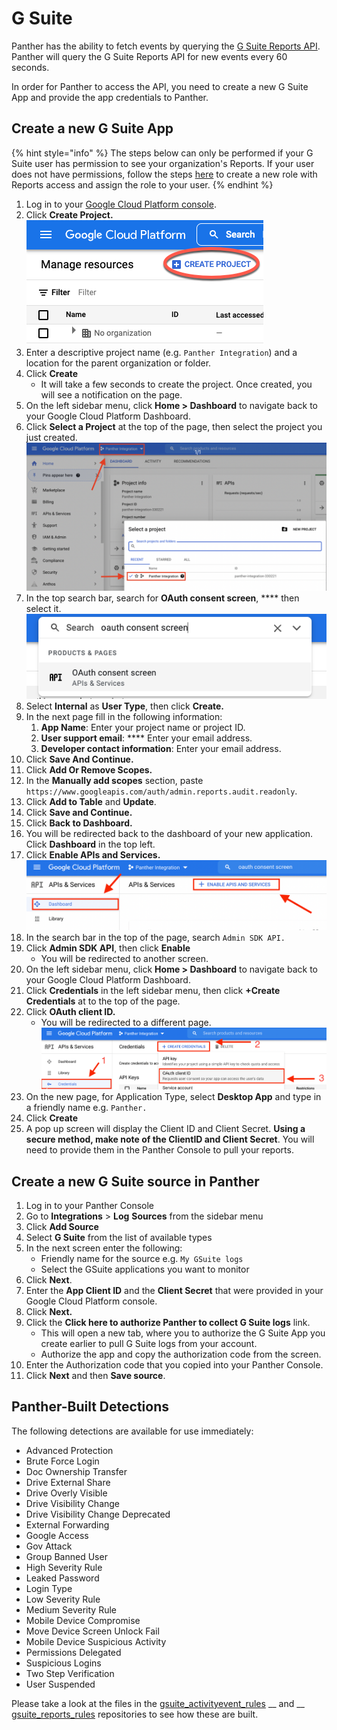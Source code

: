 # G Suite

Panther has the ability to fetch events by querying the [G Suite Reports API](https://developers.google.com/admin-sdk/reports/v1/get-start/getting-started). Panther will query the G Suite Reports API for new events every 60 seconds.

In order for Panther to access the API, you need to create a new G Suite App and provide the app credentials to Panther.

## Create a new G Suite App

{% hint style="info" %}
The steps below can only be performed if your G Suite user has permission to see your organization's Reports. If your user does not have permissions, follow the steps [here](https://support.google.com/a/answer/2406043) to create a new role with Reports access and assign the role to your user.
{% endhint %}

1. Log in to your [Google Cloud Platform console](https://console.developers.google.com/project).&#x20;
2. Click **Create Project.**\
   ****![](../../.gitbook/assets/gcp-create-project.png)****
3. Enter a descriptive project name (e.g. `Panther Integration`) and a location for the parent organization or folder.
4. Click **Create**
   * It will take a few seconds to create the project. Once created, you will see a notification on the page.
5. On the left sidebar menu, click **Home > Dashboard** to navigate back to your Google Cloud Platform Dashboard.&#x20;
6. Click **Select a Project** at the top of the page, then select the project you just created.\
   ![](../../.gitbook/assets/select-panther-project-google.png)
7. In the top search bar, search for **OAuth consent screen**, **** then select it.\
   ![](../../.gitbook/assets/oauth-consent.png)
8. Select **Internal** as **User Type**, then click **Create.**
9. In the next page fill in the following information:
   1. **App Name**: Enter your project name or project ID.
   2. **User support email**: **** Enter your email address.
   3. **Developer contact information**: Enter your email address.
10. Click **Save And Continue.**
11. Click **Add Or Remove Scopes.**
12. In the **Manually add scopes** section, paste `https://www.googleapis.com/auth/admin.reports.audit.readonly`.&#x20;
13. Click **Add to Table** and **Update**.
14. Click **Save and Continue.**
15. Click **Back to Dashboard.**
16. You will be redirected back to the dashboard of your new application. Click **Dashboard** in the top left.
17. Click **Enable APIs and Services.**\
    ****![](../../.gitbook/assets/gcp-apis-services.png)****
18. In the search bar in the top of the page, search `Admin SDK API.`
19. Click **Admin SDK API**, then click **Enable**
    * You will be redirected to another screen.&#x20;
20. On the left sidebar menu, click **Home > Dashboard** to navigate back to your Google Cloud Platform Dashboard.&#x20;
21. Click **Credentials** in the left sidebar menu, then click **+Create Credentials** at to the top of the page.
22. Click **OAuth client ID.**
    * You will be redirected to a different page.\
      ![](../../.gitbook/assets/gcp-credentials.png)
23. On the new page, for Application Type, select **Desktop App** and type in a friendly name e.g. `Panther.`
24. Click **Create**
25. A pop up screen will display the Client ID and Client Secret. **Using a secure method, make note of the ClientID and Client Secret**. You will need to provide them in the Panther Console to pull your reports.

## Create a new G Suite source in Panther

1. Log in to your Panther Console
2. Go to **Integrations** > **Log** **Sources** from the sidebar menu
3. Click **Add Source**
4. Select **G Suite** from the list of available types
5. In the next screen enter the following:
   * &#x20;Friendly name for the source e.g. `My GSuite logs`&#x20;
   * Select the GSuite applications you want to monitor
6. Click **Next**.
7. Enter the **App Client ID** and the **Client Secret** that were provided in your Google Cloud Platform console.
8. Click **Next.**
9. Click the **Click here to authorize Panther to collect G Suite logs** link.
   * This will open a new tab, where you to authorize the G Suite App you create earlier to pull G Suite logs from your account.&#x20;
   * Authorize the app and copy the authorization code from the screen.
10. Enter the Authorization code that you copied into your Panther Console.
11. Click **Next** and then **Save source**.

## Panther-Built Detections

The following detections are available for use immediately:&#x20;

* Advanced Protection
* Brute Force Login
* Doc Ownership Transfer
* Drive External Share
* Drive Overly Visible
* Drive Visibility Change
* Drive Visibility Change Deprecated
* External Forwarding
* Google Access
* Gov Attack
* Group Banned User
* High Severity Rule
* Leaked Password
* Login Type
* Low Severity Rule
* Medium Severity Rule
* Mobile Device Compromise
* Move Device Screen Unlock Fail
* Mobile Device Suspicious Activity
* Permissions Delegated
* Suspicious Logins
* Two Step Verification
* User Suspended

Please take a look at the files in the [gsuite\_activityevent\_rules](https://github.com/panther-labs/panther-analysis/tree/master/gsuite\_activityevent\_rules) __ and __ [gsuite\_reports\_rules](https://github.com/panther-labs/panther-analysis/tree/master/gsuite\_reports\_rules) repositories to see how these are built.&#x20;
